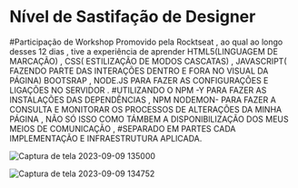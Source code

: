 # Nível de Sastifação de Designer
#Participação de Workshop Promovido pela Rocktseat , ao qual ao longo desses 12 dias , tive a experiência de aprender HTML5(LINGUAGEM DE MARCAÇÃO) , CSS( ESTILIZAÇÃO DE MODOS CASCATAS) , JAVASCRIPT( FAZENDO PARTE DAS INTERAÇÕES DENTRO  E FORA NO VISUAL DA PÁGINA) BOOTSRAP , NODE.JS PARA FAZER AS CONFIGURAÇÕES E LIGAÇÕES NO SERVIDOR . 
#UTILIZANDO O NPM -Y PARA FAZER AS INSTALAÇÕES DAS DEPENDÊNCIAS , NPM NODEMON- PARA FAZER A CONSULTA E MONITORAR OS PROCESSOS DE ALTERAÇÕES DA MINHA PÁGINA , NÃO SÓ ISSO COMO TÁMBEM A DISPONIBILIZAÇÃO DOS MEUS MEIOS DE COMUNICAÇÃO , 
#SEPARADO EM PARTES CADA IMPLEMENTAÇÃO E INFRAESTRUTURA APLICADA.












![Captura de tela 2023-09-09 135000](https://github.com/Lucas2p515/SITE/assets/78909214/337ff41f-dfb6-4306-9ce1-de94840e9105)









![Captura de tela 2023-09-09 134752](https://github.com/Lucas2p515/SITE/assets/78909214/41634664-cd4c-47d8-8332-cc92ba3d1e21)


